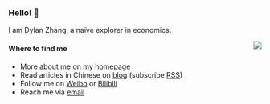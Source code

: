 ### Hello! 👋


I am Dylan Zhang, a naïve explorer in economics.

<img src="https://github-readme-stats-mrdulin.vercel.app/api?username=leirock&show_icons=true&hide_border=true&include_all_commits=true&count_private=true" align="right">

#### Where to find me

- More about me on my [homepage](https://dlzhang.com)
- Read articles in Chinese on [blog](https://pinlyu.com) (subscribe [RSS](https://pinlyu.com/atom.xml))
- Follow me on [Weibo](https://dlzhang.com/weibo) or [Bilibili](https://dlzhang.com/bilibili)
- Reach me via [email](mailto:zdlzj@foxmail.com)
